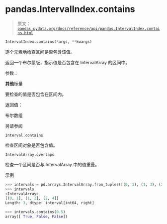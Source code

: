 # pandas.IntervalIndex.contains

> 原文：[`pandas.pydata.org/docs/reference/api/pandas.IntervalIndex.contains.html`](https://pandas.pydata.org/docs/reference/api/pandas.IntervalIndex.contains.html)

```py
IntervalIndex.contains(*args, **kwargs)
```

逐个元素地检查区间是否包含该值。

返回一个布尔蒙版，指示值是否包含在 IntervalArray 的区间中。

参数：

**其他**标量

要检查的值是否包含在区间内。

返回值：

布尔数组

另请参阅

`Interval.contains`

检查区间对象是否包含值。

`IntervalArray.overlaps`

检查一个区间是否与 IntervalArray 中的值重叠。

示例

```py
>>> intervals = pd.arrays.IntervalArray.from_tuples([(0, 1), (1, 3), (2, 4)])
>>> intervals
<IntervalArray>
[(0, 1], (1, 3], (2, 4]]
Length: 3, dtype: interval[int64, right] 
```

```py
>>> intervals.contains(0.5)
array([ True, False, False]) 
```
